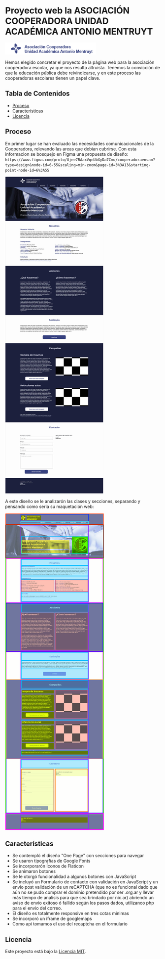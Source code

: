 # Proyecto web la ASOCIACIÓN COOPERADORA UNIDAD ACADÉMICA ANTONIO MENTRUYT
![Logo](./img/logo.png)


Hemos elegido concretar el proyecto de la página web para la asociación cooperadora escolar, ya que nos resulta altruista. Tenemos la convicción de que la educación pública debe reivindicarse, y en este proceso las cooperadoras escolares tienen un papel clave.

## Tabla de Contenidos

- [Proceso](#proceso)
- [Características](#características)
- [Licencia](#licencia)

## Proceso

En primer lugar se han evaluado las necesidades comunicacionales de la Cooperadora, relevando las areas que debian cubrirse. Con esta informacion se bosquejo en Figma una propuesta de diseño:
`https://www.figma.com/proto/Ujee7RAaxVqnUbXyDa7Cmu/cooperadoraensam?type=design&node-id=6-55&scaling=min-zoom&page-id=3%3A13&starting-point-node-id=6%3A55`

![figma](./img/base_web_cooperadora.jpg)

A este diseño se le analizarón las clases y secciones, separando y pensando como seria su maquetación web:

![figmaRemarcado](./img/base_web_cooperadora_seccionado.jpg)


## Características

- Se contempló el diseño "One Page" con secciones para navegar
- Se usaron tipografías de Google Fonts
- Se incorporarón Íconos de Flaticon
- Se animaron botones
- Se le otorgó funcionalidad a algunos botones con JavaScript
- Se incluyó un Formulario de contacto con validación en JavaScript y un envio post validación de un reCAPTCHA (que no es funcional dado que aún no se pudo comprar el dominio pretendido por ser .org.ar y llevar más tiempo de analisis para que sea brindado por nic.ar) abriendo un aviso de envio exitoso ó fallido según los pasos dados, utilizanco php para el envio del correo. 
- El diseño es totalmente responsive en tres cotas minimas
- Se incorporó un iframe de googlemaps
- Como api tomamos el uso del recaptcha en el formulario

## Licencia

Este proyecto está bajo la [Licencia MIT](LICENSE).
